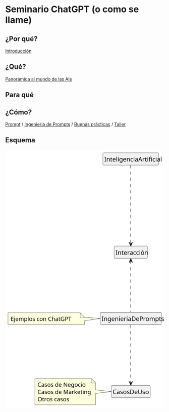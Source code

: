 # Seminario ChatGPT (o como se llame)

## ¿Por qué?

[Introducción](intro.md)

## ¿Qué?

[Panorámica al mundo de las AIs](panorámica.md)

## Para qué

## ¿Cómo?

[Prompt](prompts.md) / [Ingenieria de Prompts](ingenieriaDePrompts.md) / [Buenas prácticas](ingenieriadePrompts.buenasPracticas.md) / [Taller](taller.md)

## Esquema 

![](/imagenes/modelosUML/ruta.svg)